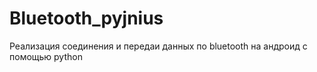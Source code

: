 # Bluetooth_pyjnius
Реализация соединения и передаи данных по bluetooth на андроид с помощью python
